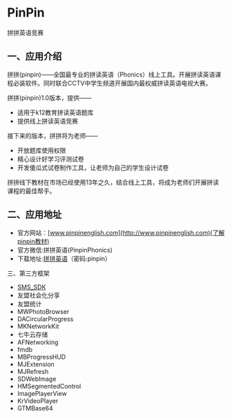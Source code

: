 # PinPin
拼拼英语竞赛

一、应用介绍
------- 

拼拼(pinpin)——全国最专业的拼读英语（Phonics）线上工具。开展拼读英语课程必装软件。同时联合CCTV中学生频道开展国内最权威拼读英语电视大赛。
    
拼拼(pinpin)1.0版本，提供——
* 适用于k12教育拼读英语题库
* 提供线上拼读英语竞赛

接下来的版本，拼拼将为老师——
* 开放题库使用权限
* 精心设计好学习评测试卷
* 开发傻瓜式试卷制作工具，让老师为自己的学生设计试卷

拼拼线下教材在市场已经使用13年之久，结合线上工具，将成为老师们开展拼读课程的最佳帮手。


二、应用地址
------- 
* 官方网站：[www.pinpinenglish.com](http://www.pinpinenglish.com)(了解pinpin教材)
* 官方微信:拼拼英语(PinpinPhonics)
* 下载地址:[拼拼英语](https://www.pgyer.com/YY1g)（密码:pinpin）

三、第三方框架
* [SMS_SDK]()
* 友盟社会化分享
* 友盟统计
* MWPhotoBrowser
* DACircularProgress
* MKNetworkKit
* 七牛云存储
* AFNetworking
* fmdb
* MBProgressHUD
* MJExtension
* MJRefresh
* SDWebImage
* HMSegmentedControl
* ImagePlayerView
* KrVideoPlayer
* GTMBase64





